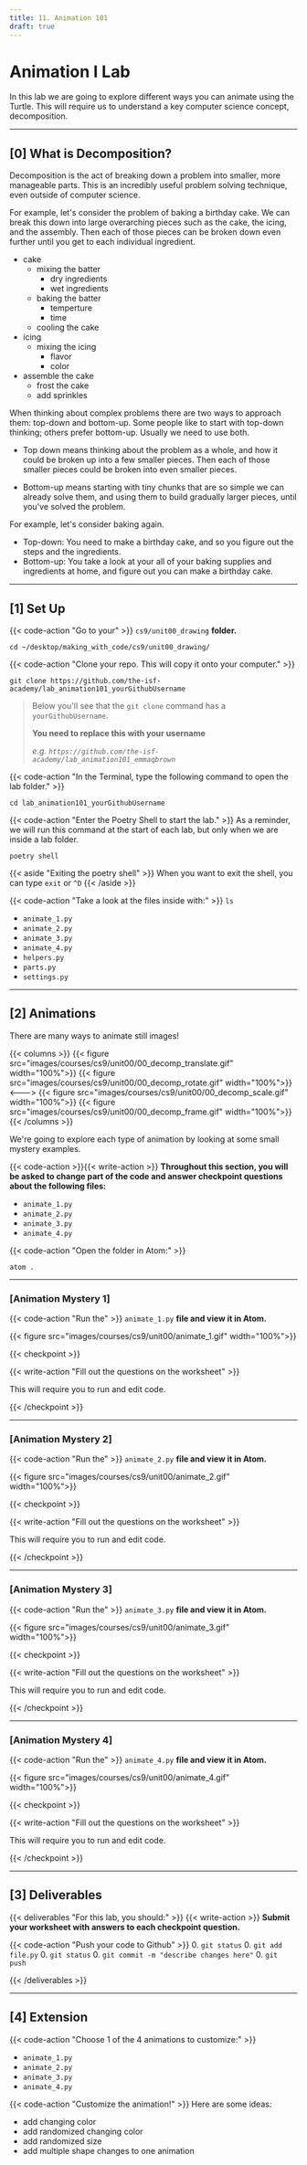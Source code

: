 ```yaml
---
title: 11. Animation 101
draft: true
---
```


# Animation I Lab

In this lab we are going to explore different ways you can animate using the Turtle. This will require us to understand a key computer science concept, decomposition.

---

## [0] What is Decomposition?

Decomposition is the act of breaking down a problem into smaller, more manageable parts. This is an incredibly useful problem solving technique, even outside of computer science.

For example, let's consider the problem of baking a birthday cake. We can break this down into large overarching pieces such as the cake, the icing, and the assembly. Then each of those pieces can be broken down even further until you get to each individual ingredient.
- cake  
  - mixing the batter
    - dry ingredients
    - wet ingredients
  - baking the batter
    - temperture
    - time
  - cooling the cake
- icing
  - mixing the icing
    - flavor
    - color
- assemble the cake
  - frost the cake
  - add sprinkles

When thinking about complex problems there are two ways to approach them: top-down and bottom-up. Some people like to start with top-down thinking; others prefer bottom-up. Usually we need to use both.

- Top down means thinking about the problem as a whole, and how it could be broken up into a few smaller pieces. Then each of those smaller pieces could be broken into even smaller pieces.

- Bottom-up means starting with tiny chunks that are so simple we can already solve them, and using them to build gradually larger pieces, until you've solved the problem.

For example, let's consider baking again.
- Top-down: You need to make a birthday cake, and so you figure out the steps and the ingredients.  
- Bottom-up: You take a look at your all of your baking supplies and ingredients at home, and figure out you can make a birthday cake.

---

## [1] Set Up



{{< code-action "Go to your" >}} `cs9/unit00_drawing` **folder.**

```shell
cd ~/desktop/making_with_code/cs9/unit00_drawing/
```

{{< code-action "Clone your repo. This will copy it onto your computer." >}}  
```shell
git clone https://github.com/the-isf-academy/lab_animation101_yourGithubUsername
```
> Below you'll see that the `git clone` command has a `yourGithubUsername`. 
>
> **You need to replace this with your username**
>
> *e.g. `https://github.com/the-isf-academy/lab_animation101_emmaqbrown`*




{{< code-action "In the Terminal, type the following command to open the lab folder." >}}
```shell
cd lab_animation101_yourGithubUsername
```


{{< code-action "Enter the Poetry Shell to start the lab." >}} As a reminder, we will run this command at the start of each lab, but only when we are inside a lab folder.
```shell
poetry shell
```
{{< aside "Exiting the poetry shell" >}}
When you want to exit the shell, you can type `exit` or `^D`
{{< /aside >}}

{{< code-action "Take a look at the files inside with:" >}} `ls`
- `animate_1.py`
- `animate_2.py`
- `animate_3.py`
- `animate_4.py`
- `helpers.py`
- `parts.py`
- `settings.py`



---


## [2] Animations

There are many ways to animate still images! 

{{< columns >}}
{{< figure src="images/courses/cs9/unit00/00_decomp_translate.gif" width="100%">}}
{{< figure src="images/courses/cs9/unit00/00_decomp_rotate.gif" width="100%">}}
<--->
{{< figure src="images/courses/cs9/unit00/00_decomp_scale.gif" width="100%">}}
{{< figure src="images/courses/cs9/unit00/00_decomp_frame.gif" width="100%">}}
{{< /columns >}}

We're going to explore each type of animation by looking at some small mystery examples.


{{< code-action >}}{{< write-action >}} **Throughout this section, you will be asked to change part of the code and answer checkpoint questions about the following files:**
- `animate_1.py`
- `animate_2.py` 
- `animate_3.py`
- `animate_4.py`


{{< code-action "Open the folder in Atom:" >}}
```shell
atom .
```

---

### [Animation Mystery 1]

{{< code-action "Run the" >}} `animate_1.py` **file and view it in Atom.**

{{< figure src="images/courses/cs9/unit00/animate_1.gif" width="100%">}}



{{< checkpoint >}}

{{< write-action "Fill out the questions on the worksheet" >}}

This will require you to run and edit code. 

{{< /checkpoint >}}

---


### [Animation Mystery 2]

{{< code-action "Run the" >}} `animate_2.py` **file and view it in Atom.**

{{< figure src="images/courses/cs9/unit00/animate_2.gif" width="100%">}}


{{< checkpoint >}}

{{< write-action "Fill out the questions on the worksheet" >}}

This will require you to run and edit code. 

{{< /checkpoint >}}

---

### [Animation Mystery 3]
{{< code-action "Run the" >}} `animate_3.py` **file and view it in Atom.**

{{< figure src="images/courses/cs9/unit00/animate_3.gif" width="100%">}}


{{< checkpoint >}}

{{< write-action "Fill out the questions on the worksheet" >}}

This will require you to run and edit code. 

{{< /checkpoint >}}

---

### [Animation Mystery 4]
{{< code-action "Run the" >}} `animate_4.py` **file and view it in Atom.**

{{< figure src="images/courses/cs9/unit00/animate_4.gif" width="100%">}}


{{< checkpoint >}}

{{< write-action "Fill out the questions on the worksheet" >}}

This will require you to run and edit code. 

{{< /checkpoint >}}

---


## [3] Deliverables

{{< deliverables "For this lab, you should:" >}}
{{< write-action  >}} **Submit your worksheet with answers to each checkpoint question.**

{{< code-action "Push your code to Github" >}} 
0. `git status`
0. `git add file.py`
0. `git status`
0. `git commit -m "describe changes here"` 
0. `git push`

{{< /deliverables >}}

---

## [4] Extension

{{< code-action "Choose 1 of the 4 animations to customize:" >}}
- `animate_1.py`
- `animate_2.py` 
- `animate_3.py`
- `animate_4.py`

{{< code-action "Customize the animation!" >}} Here are some ideas:
- add changing color 
- add randomized changing color
- add randomized size
- add multiple shape changes to one animation
